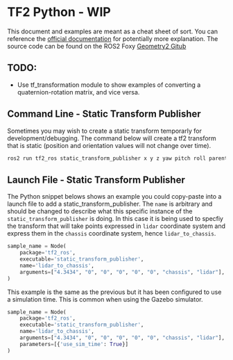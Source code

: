 # TF2 Python - WIP

This document and examples are meant as a cheat sheet of sort. You can reference the [official documentation](https://docs.ros.org/en/foxy/Tutorials/Tf2/Writing-A-Tf2-Static-Broadcaster-Py.html) for potentially more explanation. The source code can be found on the ROS2 Foxy [Geometry2 Gitub](https://github.com/ros2/geometry2/tree/foxy)


## TODO:
* Use tf_transformation module to show examples of converting a quaternion-rotation matrix, and vice versa.


## Command Line - Static Transform Publisher
Sometimes you may wish to create a static transform temporarly for development/debugging. The command below will create a tf2 transform that is static (position and orientation values will not change over time).
```bash
ros2 run tf2_ros static_transform_publisher x y z yaw pitch roll parent_frame child_frame
```

## Launch File - Static Transform Publisher
The Python snippet belows shows an example you could copy-paste into a launch file to add a static_transform_publisher. The ```name``` is arbitrary and should be changed to describe what this specific instance of the ```static_transform_publisher``` is doing. In this case it is being used to specfiy the transform that will take points expressed in ```lidar``` coordinate system and express them in the ```chassis``` coordinate system, hence ```lidar_to_chassis```.
```python
sample_name = Node(
    package='tf2_ros',
    executable='static_transform_publisher',
    name='lidar_to_chassis',
    arguments=["4.3434", "0", "0", "0", "0", "0", "chassis", "lidar"],
)
```
This example is the same as the previous but it has been configured to use a simulation time. This is common when using the Gazebo simulator.

```python
sample_name = Node(
    package='tf2_ros',
    executable='static_transform_publisher',
    name='lidar_to_chassis',
    arguments=["4.3434", "0", "0", "0", "0", "0", "chassis", "lidar"],
    parameters=[{'use_sim_time': True}]
)
```
